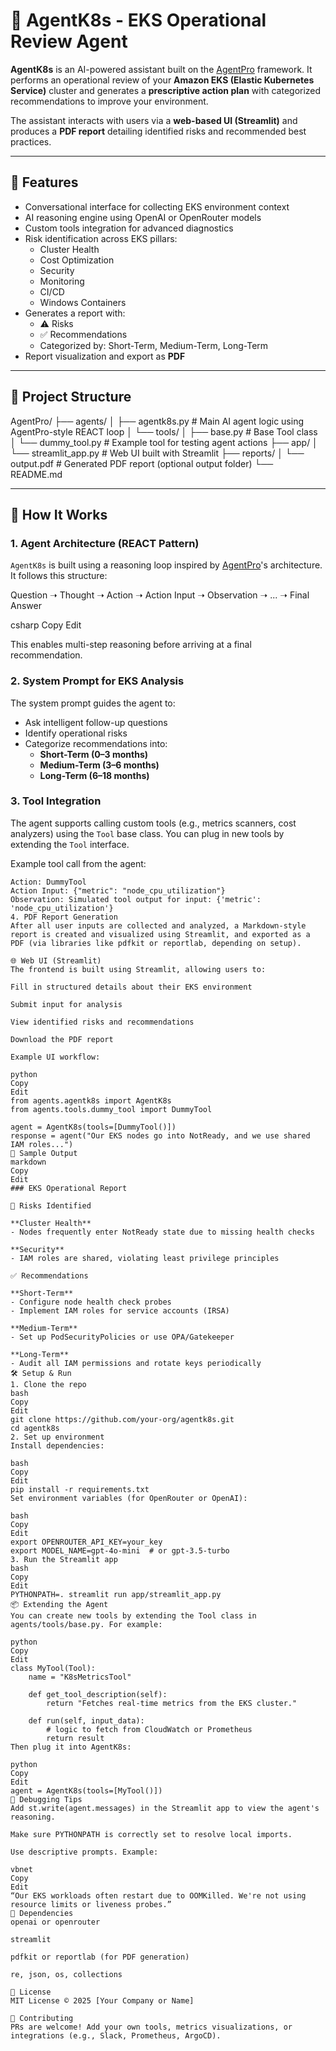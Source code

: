 # 🧠 AgentK8s - EKS Operational Review Agent

**AgentK8s** is an AI-powered assistant built on the [AgentPro](https://github.com/traversaal/agentpro) framework. It performs an operational review of your **Amazon EKS (Elastic Kubernetes Service)** cluster and generates a **prescriptive action plan** with categorized recommendations to improve your environment.

The assistant interacts with users via a **web-based UI (Streamlit)** and produces a **PDF report** detailing identified risks and recommended best practices.

---

## 🚀 Features

- Conversational interface for collecting EKS environment context
- AI reasoning engine using OpenAI or OpenRouter models
- Custom tools integration for advanced diagnostics
- Risk identification across EKS pillars:
  - Cluster Health
  - Cost Optimization
  - Security
  - Monitoring
  - CI/CD
  - Windows Containers
- Generates a report with:
  - ⚠️ Risks
  - ✅ Recommendations
  - Categorized by: Short-Term, Medium-Term, Long-Term
- Report visualization and export as **PDF**

---

## 📁 Project Structure

AgentPro/ ├── agents/ │ ├── agentk8s.py # Main AI agent logic using AgentPro-style REACT loop │ └── tools/ │ ├── base.py # Base Tool class │ └── dummy_tool.py # Example tool for testing agent actions ├── app/ │ └── streamlit_app.py # Web UI built with Streamlit ├── reports/ │ └── output.pdf # Generated PDF report (optional output folder) └── README.md


---

## 🧠 How It Works

### 1. Agent Architecture (REACT Pattern)
`AgentK8s` is built using a reasoning loop inspired by [AgentPro](https://github.com/traversaal/agentpro)'s architecture. It follows this structure:

Question ➝ Thought ➝ Action ➝ Action Input ➝ Observation ➝ ... ➝ Final Answer

csharp
Copy
Edit

This enables multi-step reasoning before arriving at a final recommendation.

### 2. System Prompt for EKS Analysis
The system prompt guides the agent to:
- Ask intelligent follow-up questions
- Identify operational risks
- Categorize recommendations into:
  - **Short-Term (0–3 months)**
  - **Medium-Term (3–6 months)**
  - **Long-Term (6–18 months)**

### 3. Tool Integration
The agent supports calling custom tools (e.g., metrics scanners, cost analyzers) using the `Tool` base class. You can plug in new tools by extending the `Tool` interface.

Example tool call from the agent:

```text
Action: DummyTool
Action Input: {"metric": "node_cpu_utilization"}
Observation: Simulated tool output for input: {'metric': 'node_cpu_utilization'}
4. PDF Report Generation
After all user inputs are collected and analyzed, a Markdown-style report is created and visualized using Streamlit, and exported as a PDF (via libraries like pdfkit or reportlab, depending on setup).

🌐 Web UI (Streamlit)
The frontend is built using Streamlit, allowing users to:

Fill in structured details about their EKS environment

Submit input for analysis

View identified risks and recommendations

Download the PDF report

Example UI workflow:

python
Copy
Edit
from agents.agentk8s import AgentK8s
from agents.tools.dummy_tool import DummyTool

agent = AgentK8s(tools=[DummyTool()])
response = agent("Our EKS nodes go into NotReady, and we use shared IAM roles...")
📄 Sample Output
markdown
Copy
Edit
### EKS Operational Report

🚨 Risks Identified

**Cluster Health**
- Nodes frequently enter NotReady state due to missing health checks

**Security**
- IAM roles are shared, violating least privilege principles

✅ Recommendations

**Short-Term**
- Configure node health check probes
- Implement IAM roles for service accounts (IRSA)

**Medium-Term**
- Set up PodSecurityPolicies or use OPA/Gatekeeper

**Long-Term**
- Audit all IAM permissions and rotate keys periodically
🛠️ Setup & Run
1. Clone the repo
bash
Copy
Edit
git clone https://github.com/your-org/agentk8s.git
cd agentk8s
2. Set up environment
Install dependencies:

bash
Copy
Edit
pip install -r requirements.txt
Set environment variables (for OpenRouter or OpenAI):

bash
Copy
Edit
export OPENROUTER_API_KEY=your_key
export MODEL_NAME=gpt-4o-mini  # or gpt-3.5-turbo
3. Run the Streamlit app
bash
Copy
Edit
PYTHONPATH=. streamlit run app/streamlit_app.py
📦 Extending the Agent
You can create new tools by extending the Tool class in agents/tools/base.py. For example:

python
Copy
Edit
class MyTool(Tool):
    name = "K8sMetricsTool"

    def get_tool_description(self):
        return "Fetches real-time metrics from the EKS cluster."

    def run(self, input_data):
        # logic to fetch from CloudWatch or Prometheus
        return result
Then plug it into AgentK8s:

python
Copy
Edit
agent = AgentK8s(tools=[MyTool()])
🧪 Debugging Tips
Add st.write(agent.messages) in the Streamlit app to view the agent's reasoning.

Make sure PYTHONPATH is correctly set to resolve local imports.

Use descriptive prompts. Example:

vbnet
Copy
Edit
“Our EKS workloads often restart due to OOMKilled. We're not using resource limits or liveness probes.”
🧩 Dependencies
openai or openrouter

streamlit

pdfkit or reportlab (for PDF generation)

re, json, os, collections

📝 License
MIT License © 2025 [Your Company or Name]

🤝 Contributing
PRs are welcome! Add your own tools, metrics visualizations, or integrations (e.g., Slack, Prometheus, ArgoCD).


